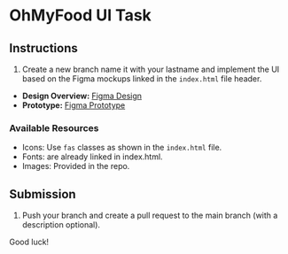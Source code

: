 # OhMyFood UI Task

## Instructions

1. Create a new branch name it with your lastname and implement the UI based on the Figma mockups linked in the `index.html` file header.

- **Design Overview:** [Figma Design](https://www.figma.com/design/t4449fzDnwGYmzuwQdu87V/Maquettes-Ohmyfood-(mobile-et-desktop)?node-id=25368-717&t=P4nh2HFdLD70Kznf-0)
- **Prototype:** [Figma Prototype](https://www.figma.com/proto/t4449fzDnwGYmzuwQdu87V/Maquettes-Ohmyfood-(mobile-et-desktop)?node-id=25368-627&p=f&t=VL43LQyKI8ywwMOk-0&scaling=min-zoom&content-scaling=fixed&page-id=0%3A1&starting-point-node-id=25368%3A654&show-proto-sidebar=1)

### Available Resources
- Icons: Use `fas` classes as shown in the `index.html` file.
- Fonts: are already linked in index.html.
- Images: Provided in the repo.

## Submission
1. Push your branch and create a pull request to the main branch (with a description optional).

Good luck!

